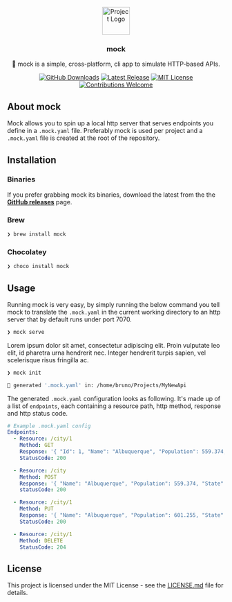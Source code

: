 <p align="center"><img src="https://twemoji.maxcdn.com/2/svg/1f4dd.svg" height="64" alt="Project Logo"></p>
<h3 align="center">mock</h3>
<p align="center">📡  mock is a simple, cross-platform, cli app to simulate HTTP-based APIs. </p>
<p align="center">
    <a href="https://github.com/bschaatsbergen/mock/releases"><img src="https://img.shields.io/github/downloads/bschaatsbergen/mock/total.svg" alt="GitHub Downloads"></a>
    <a href="https://github.com/bschaatsbergen/mock/releases/latest"><img src="https://img.shields.io/github/release/bschaatsbergen/mock.svg" alt="Latest Release"></a>
    <a href="https://github.com/bschaatsbergen/mock/blob/master/LICENSE.md"><img src="https://img.shields.io/badge/license-MIT-blue.svg" alt="MIT License"></a>
    <a href="https://github.com/bschaatsbergen/mock/issues"><img src="https://img.shields.io/badge/contributions-welcome-ff69b4.svg" alt="Contributions Welcome"></a>
</p>

## About mock

Mock allows you to spin up a local http server that serves endpoints you define in a `.mock.yaml` file. Preferably mock is used per project and a `.mock.yaml` file is created at the root of the repository.

## Installation

### Binaries 

If you prefer grabbing mock its binaries, download the latest from the the **[GitHub releases](https://github.com/bschaatsbergen/mock/releases)** page.

### Brew

```sh
❯ brew install mock
```

### Chocolatey
```cmd
❯ choco install mock
```

## Usage

Running mock is very easy, by simply running the below command you tell mock to translate the `.mock.yaml` in the current working directory to an http server that by default runs under port 7070.

```sh
❯ mock serve
```

Lorem ipsum dolor sit amet, consectetur adipiscing elit. Proin vulputate leo elit, id pharetra urna hendrerit nec. Integer hendrerit turpis sapien, vel scelerisque risus fringilla ac.

```sh
❯ mock init

🎉 generated '.mock.yaml' in: /home/bruno/Projects/MyNewApi
```

The generated `.mock.yaml` configuration looks as following. It's made up of a list of `endpoints`, each containing a resource path, http method, response and http status code. 

```yaml
# Example .mock.yaml config
Endpoints:
  - Resource: /city/1
    Method: GET
    Response: '{ "Id": 1, "Name": "Albuquerque", "Population": 559.374, "State": "New Mexico" }'
    StatusCode: 200

  - Resource: /city
    Method: POST
    Response: '{ "Name": "Albuquerque", "Population": 559.374, "State": "New Mexico" }'
    statusCode: 200

  - Resource: /city/1
    Method: PUT
    Response: '{ "Name": "Albuquerque", "Population": 601.255, "State": "New Mexico" }'
    StatusCode: 200

  - Resource: /city/1
    Method: DELETE
    StatusCode: 204

```

## License

This project is licensed under the MIT License - see the [LICENSE.md](LICENSE.md) file for details.
